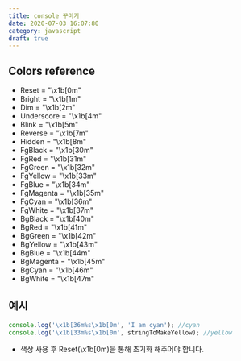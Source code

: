 ```yaml
---
title: console 꾸미기
date: 2020-07-03 16:07:80
category: javascript
draft: true
---
```


## Colors reference

- Reset = "\x1b[0m"
- Bright = "\x1b[1m"
- Dim = "\x1b[2m"
- Underscore = "\x1b[4m"
- Blink = "\x1b[5m"
- Reverse = "\x1b[7m"
- Hidden = "\x1b[8m"
  <br />
- FgBlack = "\x1b[30m"
- FgRed = "\x1b[31m"
- FgGreen = "\x1b[32m"
- FgYellow = "\x1b[33m"
- FgBlue = "\x1b[34m"
- FgMagenta = "\x1b[35m"
- FgCyan = "\x1b[36m"
- FgWhite = "\x1b[37m"
  <br />
- BgBlack = "\x1b[40m"
- BgRed = "\x1b[41m"
- BgGreen = "\x1b[42m"
- BgYellow = "\x1b[43m"
- BgBlue = "\x1b[44m"
- BgMagenta = "\x1b[45m"
- BgCyan = "\x1b[46m"
- BgWhite = "\x1b[47m"

## 예시

```javascript
console.log('\x1b[36m%s\x1b[0m', 'I am cyan'); //cyan
console.log('\x1b[33m%s\x1b[0m', stringToMakeYellow); //yellow
```

- 색상 사용 후 Reset(\x1b[0m)을 통해 초기화 해주어야 합니다.
